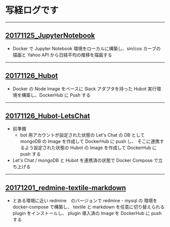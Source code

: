 # 写経ログです

---

## [20171125_JupyterNotebook](https://github.com/ma1979/sutra/blob/master/20171125_JupyterNotebook/Jupyter%20NoteBook%E7%92%B0%E5%A2%83%E6%A7%8B%E7%AF%89.md)
- Docker で Jupyter Notebook 環境をローカルに構築し、sin/cos カーブの描画と Yahoo API から日経平均の推移を描画する

---

## [20171126_Hubot](https://github.com/ma1979/sutra/blob/master/20171126_Hubot/Hubot%20%E7%92%B0%E5%A2%83%E6%A7%8B%E7%AF%89.md)
- Docker の Node Image をベースに Slack アダプタを持った Hubot 実行環境を構築し、DockerHub に Push する

---
## [20171126_Hubot-LetsChat](https://github.com/ma1979/sutra/blob/master/20171126_Hubot-LetsChat/hubot-letschat.md)
- 前準備
  - bot 用アカウントが設定された状態の Let's Chat の DB として mongoDB の Image を作成して DockerHub に push し、 そこに連携するよう設定された状態の Hubot の Image を作成して DockerHub に push する
- Let's Chat / mongoDB と Hubot を連携済の状態で Docker Compose で立ち上げる

---
## [20171201_redmine-textile-markdown](https://github.com/ma1979/sutra/blob/master/20171201_redmine-textile-markdown/memo.md)
- とある環境に近い redmine　のバージョンで redmine - mysql の 環境を docker-compose で構築し、 textile と markdown を任意に切り替えられる plugin をインストールし、 plugin 導入済の Image を DockerHub に push する

